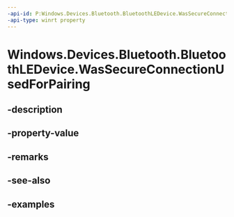 ```yaml
---
-api-id: P:Windows.Devices.Bluetooth.BluetoothLEDevice.WasSecureConnectionUsedForPairing
-api-type: winrt property
---
```


<!-- Property syntax.
public bool WasSecureConnectionUsedForPairing { get; }
-->

# Windows.Devices.Bluetooth.BluetoothLEDevice.WasSecureConnectionUsedForPairing

## -description

## -property-value

## -remarks

## -see-also

## -examples

